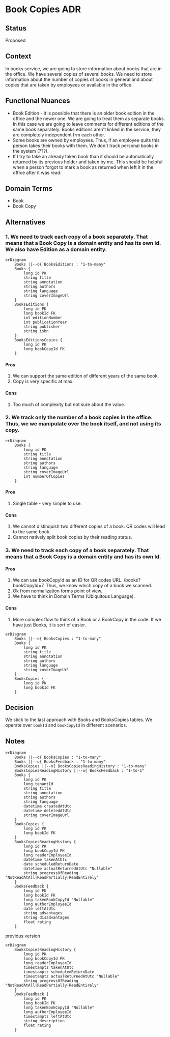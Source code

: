 # Book Copies ADR

## Status

Proposed

## Context

In books service, we are going to store information about books that are in the office. We have several copies of several books. We need to store information about the number of copies of books in general and about copies that are taken by employees or available in the office.

## Functional Nuances

- Book Edition - it is possible that there is an older book edition in the office and the newer one. We are going to treat them as separate books. In this case we are going to leave comments for different editions of the same book separately. Books editions aren't linked in the service, they are completely independent frm each other.
- Some books are owned by employees. Thus, if an employee quits this person takes their books with them. We don't track personal books in the system (???).
- If I try to take an already taken book than it should be automatically returned by its previous holder and taken by me. This should be helpful when a person forgot to mark a book as returned when left it in the office after it was read.

## Domain Terms

- Book
- Book Copy

## Alternatives 

### 1. We need to track each copy of a book separately. That means that a Book Copy is a domain entity and has its own Id. We also have Edition as a domain entity.

```mermaid
erDiagram
    Books ||--o{ BooksEditions : "1-to-many"
    Books {
        long id PK
        string title
        string annotation
        string authors
        string language
        string coverImageUrl
    }
    BooksEditions {
        long id PK
        long bookId FK
        int editionNumber
        int publicationYear
        string publisher
        string isbn
    }
    BooksEditionsCopies {
        long id PK
        long bookCopyId FK
    }
```

#### Pros

1. We can support the same edition of different years of the same book.
2. Copy is very specific at max.

#### Cons

1. Too much of complexity but not sure about the value.

### 2. We track only the number of a book copies in the office. Thus, we we manipulate over the book itself, and not using its copy.

```mermaid
erDiagram
    Books {
        long id PK
        string title
        string annotation
        string authors
        string language
        string coverImageUrl
        int numberOfCopies
    }
```

#### Pros

1. Single table - very simple to use.

#### Cons

1. We cannot distinquish two different copies of a book. QR codes will lead to the same book.
2. Cannot natively split book copies by their reading status.

### 3. We need to track each copy of a book separately. That means that a Book Copy is a domain entity and has its own Id.

#### Pros

1. We can use bookCopyId as an ID for QR codes URL. /books?bookCopyId=7. Thus, we know which copy of a book we scanned.
2. Ok from normalization forms point of view.
3. We have to think in Domain Terms (Ubiquitous Language).

#### Cons

1. More complex flow to think of a Book or a BookCopy in the code. If we have just Books, it is sort of easier.

```mermaid
erDiagram
    Books ||--o{ BooksCopies : "1-to-many"
    Books {
        long id PK
        string title
        string annotation
        string authors
        string language
        string coverImageUrl
    }
    BooksCopies {
        long id PK
        long bookId FK
    }
```

## Decision

We stick to the last approach with Books and BooksCopies tables. We operate over `bookId` and `bookCopyId` in different scenarios.

## Notes

```mermaid
erDiagram
    Books ||--o{ BooksCopies : "1-to-many"
    Books ||--o{ BooksFeedback : "1-to-many"
    BooksCopies ||--o{ BooksCopiesReadingHistory : "1-to-many"
    BooksCopiesReadingHistory ||--o{ BooksFeedback : "1-to-1"
    Books {
        long id PK
        long tenantId
        string title
        string annotation
        string authors
        string language
        datetime createdAtUtc
        datetime deletedAtUtc
        string coverImageUrl
    }
    BooksCopies {
        long id PK
        long bookId FK
    }
    BooksCopiesReadingHistory {
        long id PK
        long bookCopyId FK
        long readerEmployeeId
        datetime takenAtUtc
        date sсheduledReturnDate
        datetime actualReturnedAtUtc "Nullable"
        string progressOfReading "NotReadAtAll|ReadPartially|ReadEntirely"
    }
    BooksFeedback {
        long id PK
        long bookId FK
        long takenBookCopyId "Nullable"
        long authorEmployeeId
        date leftAtUtc
        string advantages
        string disadvantages
        float rating
    }
```

previous version
```mermaid
erDiagram
    BooksCopiesReadingHistory {
        long id PK
        long bookCopyId FK
        long readerEmployeeId
        timestamptz takenAtUtc
        timestamptz sсheduledReturnDate
        timestamptz actualReturnedAtUtc "Nullable"
        string progressOfReading "NotReadAtAll|ReadPartially|ReadEntirely"
    }
    BooksFeedback {
        long id PK
        long bookId FK
        long takenBookCopyId "Nullable"
        long authorEmployeeId
        timestamptz leftAtUtc
        string description
        float rating
    }
```
